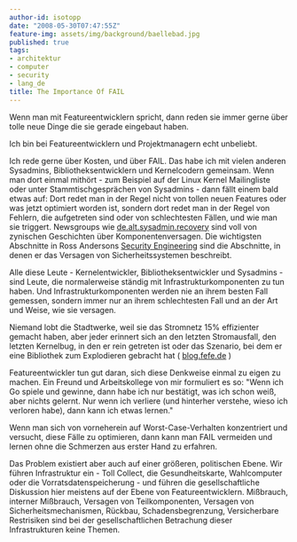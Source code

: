 ```yaml
---
author-id: isotopp
date: "2008-05-30T07:47:55Z"
feature-img: assets/img/background/baellebad.jpg
published: true
tags:
- architektur
- computer
- security
- lang_de
title: The Importance Of FAIL
---
```

Wenn man mit Featureentwicklern spricht, dann reden sie immer gerne über tolle
neue Dinge die sie gerade eingebaut haben.

Ich bin bei Featureentwicklern und Projektmanagern echt unbeliebt.

Ich rede gerne über Kosten, und über FAIL.  Das habe ich mit vielen anderen
Sysadmins, Bibliotheksentwicklern und Kernelcodern gemeinsam.  Wenn man dort
einmal mithört - zum Beispiel auf der Linux Kernel Mailingliste oder unter
Stammtischgesprächen von Sysadmins - dann fällt einem bald etwas auf: Dort
redet man in der Regel nicht von tollen neuen Features oder was jetzt
optimiert worden ist, sondern dort redet man in der Regel von Fehlern, die
aufgetreten sind oder von schlechtesten Fällen, und wie man sie triggert. 
Newsgroups wie
[de.alt.sysadmin.recovery](http://groups.google.de/group/de.alt.sysadmin.recovery/topics)
sind voll von zynischen Geschichten über Komponentenversagen.  Die
wichtigsten Abschnitte in Ross Andersons
[Security Engineering](https://www.cl.cam.ac.uk/~rja14/book.html)
sind die Abschnitte, in denen er das Versagen von Sicherheitssystemen
beschreibt.

Alle diese Leute - Kernelentwickler, Bibliotheksentwickler und Sysadmins -
sind Leute, die normalerweise ständig mit Infrastrukturkomponenten zu tun
haben.  Und Infrastrukturkomponenten werden nie an ihrem besten Fall
gemessen, sondern immer nur an ihrem schlechtesten Fall und an der Art und
Weise, wie sie versagen.

Niemand lobt die Stadtwerke, weil sie das Stromnetz 15% effizienter gemacht
haben, aber jeder erinnert sich an den letzten Stromausfall, den letzten
Kernelbug, in den er rein getreten ist oder das Szenario, bei dem er eine
Bibliothek zum Explodieren gebracht hat (
[blog.fefe.de](http://blog.fefe.de/?q=glibc)
)

Featureentwickler tun gut daran, sich diese Denkweise einmal zu eigen zu
machen.  Ein Freund und Arbeitskollege von mir formuliert es so: "Wenn ich
Go spiele und gewinne, dann habe ich nur bestätigt, was ich schon weiß, aber
nichts gelernt.  Nur wenn ich verliere (und hinterher verstehe, wieso ich
verloren habe), dann kann ich etwas lernen."

Wenn man sich von vorneherein auf Worst-Case-Verhalten konzentriert und
versucht, diese Fälle zu optimieren, dann kann man FAIL vermeiden und lernen
ohne die Schmerzen aus erster Hand zu erfahren.

Das Problem existiert aber auch auf einer größeren, politischen Ebene.  Wir
führen Infrastruktur ein - Toll Collect, die Gesundheitskarte, Wahlcomputer
oder die Vorratsdatenspeicherung - und führen die gesellschaftliche
Diskussion hier meistens auf der Ebene von Featureentwicklern.  Mißbrauch,
interner Mißbrauch, Versagen von Teilkomponenten, Versagen von
Sicherheitsmechanismen, Rückbau, Schadensbegrenzung, Versicherbare
Restrisiken sind bei der gesellschaftlichen Betrachung dieser
Infrastrukturen keine Themen.
